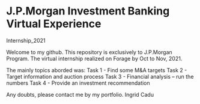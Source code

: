 # J.P.Morgan Investment Banking Virtual Experience
Internship_2021

Welcome to my github.
This repository is exclusively to J.P.Morgan Program.
The virtual internship realized on Forage by Oct to Nov, 2021.

The mainly topics aborded was:
Task 1 - Find some M&A targets
Task 2 - Target information and auction process
Task 3 - Financial analysis – run the numbers
Task 4 - Provide an investment recommendation

Any doubts, please contact me by my portfolio.
Ingrid Cadu
